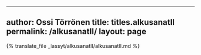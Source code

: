 
---
author: Ossi Törrönen
title: titles.alkusanatII
permalink: /alkusanatII/
layout: page
---
{% translate_file _lassyt/alkusanatII/alkusanatII.md %}